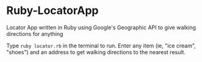 Ruby-LocatorApp
===============

Locator App written in Ruby using Google's Geographic API to give walking directions for anything

Type `ruby locator.rb` in the terminal to run. Enter any item (ie, "ice cream", "shoes") and an address to get walking directions to the nearest result.

